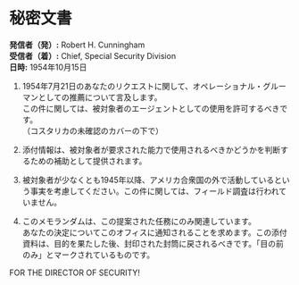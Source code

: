 # 秘密文書

**発信者（発）:** Robert H. Cunningham  
**受信者（着）:** Chief, Special Security Division  
**日時:** 1954年10月15日  

1. 1954年7月21日のあなたのリクエストに関して、オペレーショナル・グルーマンとしての推薦について言及します。  
この件に関しては、被対象者のエージェントとしての使用を許可するべきです。  
（コスタリカの未確認のカバーの下で）  

2. 添付情報は、被対象者が要求された能力で使用されるべきかどうかを判断するための補助として提供されます。  

3. 被対象者が少なくとも1945年以降、アメリカ合衆国の外で活動しているという事実を考慮してください。この件に関しては、フィールド調査は行われていません。  

4. このメモランダムは、この提案された任務にのみ関連しています。  
あなたの決定についてこのオフィスに通知されることを求めます。この添付資料は、目的を果たした後、封印された封筒に戻されるべきです。「目の前のみ」とマークされているものです。  

FOR THE DIRECTOR OF SECURITY!